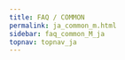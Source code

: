 ```yaml
---
title: FAQ / COMMON
permalink: ja_common_m.html
sidebar: faq_common_M_ja
topnav: topnav_ja
---
```


